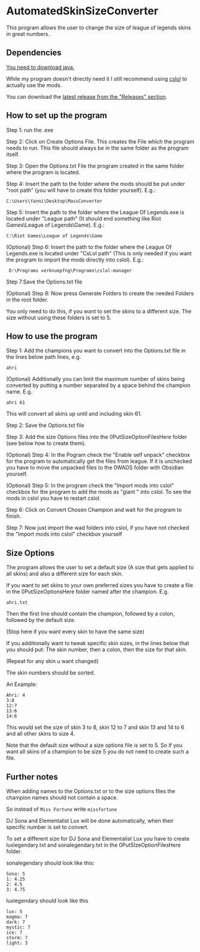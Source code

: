 # AutomatedSkinSizeConverter

This program allows the user to change the size of league of legends skins in great numbers.

## Dependencies

[You need to download java.](https://www.oracle.com/java/technologies/downloads)

While my program doesn't directly need it I still recommend using [cslol](https://github.com/LeagueToolkit/cslol-manager) to 
actually use the mods.

You can download the [latest release from the "Releases" section](https://github.com/PiCake24/AutomatedSkinSizeConverter/releases/tag/v1.2.0).

## How to set up the program

Step 1: run the .exe

Step 2: Click on Create Options File. This creates the File which the program needs to run. This file should always be in the same folder as the program itself.

Step 3: Open the Options.txt File the program created in the same folder where the program is located.

Step 4: Insert the path to the folder where the mods should be put under "root path" (you will have to create this folder yourself). E.g.:

`C:\Users\Yanni\Desktop\MassConverter`

Step 5: Insert the path to the folder where the League Of Legends.exe is located under "League path" (It should end something like Riot Games\League of Legends\Game). E.g.:

`C:\Riot Games\League of Legends\Game`

(Optional) Step 6:  Insert the path to the folder where the League Of Legends.exe is located under "CsLol path" (This is only needed if you want the program to import the mods directly into cslol). E.g.:

` D:\Programs verknuepfng\Programs\cslol-manager`

Step 7:Save the Options.txt file

(Optional) Step 8: Now press Generate Folders to create the needed Folders in the root folder.

You only need to do this, if you want to set the skins to a different size. The size without using these folders is set to 5.

## How to use the program

Step 1: Add the champions you want to convert into the Options.txt file in the lines below path lines, e.g.

`ahri`

(Optional) Additionally you can limit the maximum number of skins being converted by putting a number separated by a space behind the champion name. E.g.

`ahri 61`

This will convert all skins up until and including skin 61.

Step 2: Save the Options.txt file

Step 3: Add the size Options files into the 0PutSizeOptionFilesHere folder (see below how to create them).

(Optional) Step 4: In the Pogram check the "Enable self unpack" checkbox for the program to automatically get the files from league. If it is unchecked you have to move the unpacked files to the 0WADS folder with Obsidian yourself.

(Optional) Step 5: In the program check the "Import mods into cslol" checkbox for the program to add the mods as "giant <championname>" into cslol. To see the mods in cslol you have to restart cslol.

Step 6: Click on Convert Chosen Champion and wait for the program to finish.

Step 7: Now just import the wad folders into cslol, if you have not checked the "Import mods into cslol" checkbox yourself

## Size Options

The program allows the user to set a default size (A size that gets applied to all skins) and also a different size for each skin.

If you want to set skins to your own preferred sizes you have to create a file in the 0PutSizeOptionsHere folder named after the champion. E.g.

`ahri.txt`

Then the first line should contain the champion, followed by a colon, followed by the default size.

(Stop here if you want every skin to have the same size)

If you additionally want to tweak specific skin sizes, in the lines below that you should put: The skin number, then a colon, then the size for that skin.

(Repeat for any skin u want changed)

The skin numbers should be sorted.

An Example:

```
Ahri: 4
3:8
12:7
13:6
14:6
```

This would set the size of skin 3 to 8, skin 12 to 7 and skin 13 and 14 to 6 and all other skins to size 4.

Note that the default size without a size options file is set to 5. So if you want all skins of a champion to be size 5 you do not need to create such a file.

## Further notes

When adding names to the Options.txt or to the size options files the champion names should not contain a space.

So instead of `Miss Fortune` write `missfortune`

DJ Sona and Elementalist Lux will be done automatically, when their specific number is set to convert.

To set a different size for DJ Sona and Elementalist Lux you have to create luxlegendary.txt and sonalegendary.txt in the 0PutSIzeOptionFilesHere folder.

sonalegendary should look like this:
```
Sona: 5
1: 4.25
2: 4.5
3: 4.75
```

luxlegendary should look like this
```
lux: 5
magma: 7
dark: 7
mystic: 7
ice: 7
storm: 7
light: 3
```

